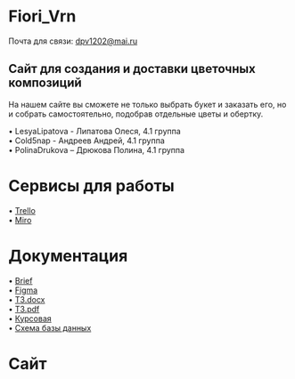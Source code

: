 # Fiori_Vrn

Почта для связи: dpv1202@mai.ru

## Сайт для создания и доставки цветочных композиций

На нашем сайте вы сможете не только выбрать букет и заказать его, но и собрать самостоятельно, подобрав отдельные цветы и обертку.

•	LesyaLipatova - Липатова Олеся, 4.1 группа <br>
•	Cold5nap - Андреев Андрей, 4.1 группа <br>
•	PolinaDrukova – Дрюкова Полина, 4.1 группа

# Сервисы для работы
•	[Trello](https://trello.com/b/Nqp99d2G/florivrn) <br>
•	[Miro](https://miro.com/app/board/uXjVOKXFtbQ=/) 

# Документация
•	[Brief](https://docs.google.com/document/d/1IJp-1C8tf-0_l_FjSb6YfyyIs4_G51yvAsvgOAiFqi4/edit?usp=sharing)<br>
•	[Figma](https://www.figma.com/file/WP77N7u5n6KaKM3tPLNumZ/Flory_vrn?node-id=0%3A1)<br>
•	[ТЗ.docx](https://github.com/Cold5nap/TP-4.1-team3-task5/blob/70986cfb82ad770da74cead0ff0fb43816e7409e/documents/%D0%A2%D0%B5%D1%85%D0%BD%D0%B8%D1%87%D0%B5%D1%81%D0%BA%D0%BE%D0%B5%20%D0%B7%D0%B0%D0%B4%D0%B0%D0%BD%D0%B8%D0%B5.docx)<br>
•	[ТЗ.pdf](https://github.com/Cold5nap/TP-4.1-team3-task5/blob/f1493caed6f8c8232faa99a0196b0e4f06fab801/documents/%D0%A2%D0%B5%D1%85%D0%BD%D0%B8%D1%87%D0%B5%D1%81%D0%BA%D0%BE%D0%B5%20%D0%B7%D0%B0%D0%B4%D0%B0%D0%BD%D0%B8%D0%B5.pdf)<br>
•	[Курсовая](https://github.com/Cold5nap/TP-4.1-team3-task5/blob/eb5447d62ad58333e1332cbfa59d9de4796fceea/documents/%D0%9A%D1%83%D1%80%D1%81%D0%BE%D0%B2%D0%B0%D1%8F_.docx)<br>
•	[Схема базы данных](https://github.com/Cold5nap/TP-4.1-team3-task5/blob/0bcb0393efa8a4ff0651433791467ff83b4b6cd7/documents/schemaDB.jpg)<br>

# Сайт
